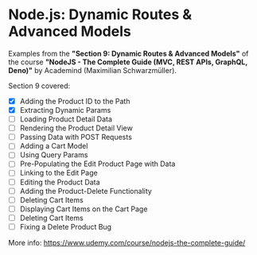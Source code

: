 # Node.js: Dynamic Routes & Advanced Models

Examples from the **"Section 9: Dynamic Routes & Advanced Models"** of the course **"NodeJS - The Complete Guide (MVC, REST APIs, GraphQL, Deno)"** by Academind (Maximilian Schwarzmüller).

Section 9 covered:

- [x] Adding the Product ID to the Path
- [x] Extracting Dynamic Params
- [ ] Loading Product Detail Data
- [ ] Rendering the Product Detail View
- [ ] Passing Data with POST Requests
- [ ] Adding a Cart Model
- [ ] Using Query Params
- [ ] Pre-Populating the Edit Product Page with Data
- [ ] Linking to the Edit Page
- [ ] Editing the Product Data
- [ ] Adding the Product-Delete Functionality
- [ ] Deleting Cart Items
- [ ] Displaying Cart Items on the Cart Page
- [ ] Deleting Cart Items
- [ ] Fixing a Delete Product Bug

More info: https://www.udemy.com/course/nodejs-the-complete-guide/
